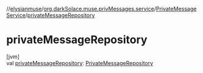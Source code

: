 //[elysianmuse](../../../index.md)/[org.darkSolace.muse.privMessages.service](../index.md)/[PrivateMessageService](index.md)/[privateMessageRepository](private-message-repository.md)

# privateMessageRepository

[jvm]\
val [privateMessageRepository](private-message-repository.md): [PrivateMessageRepository](../../org.darkSolace.muse.privMessages.repository/-private-message-repository/index.md)
